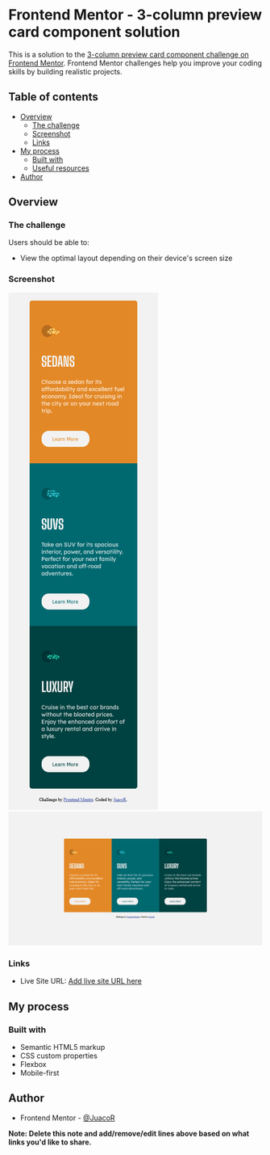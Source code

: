 # Frontend Mentor - 3-column preview card component solution

This is a solution to the [3-column preview card component challenge on Frontend Mentor](https://www.frontendmentor.io/challenges/3column-preview-card-component-pH92eAR2-). Frontend Mentor challenges help you improve your coding skills by building realistic projects. 

## Table of contents

- [Overview](#overview)
  - [The challenge](#the-challenge)
  - [Screenshot](#screenshot)
  - [Links](#links)
- [My process](#my-process)
  - [Built with](#built-with)
  - [Useful resources](#useful-resources)
- [Author](#author)

## Overview

### The challenge

Users should be able to:

- View the optimal layout depending on their device's screen size

### Screenshot

![](./screenshot/mobile-design.png)
![](./screenshot/desktop-design.png)

### Links

- Live Site URL: [Add live site URL here](https://juacor.github.io/3-column-preview-card-component/)

## My process

### Built with

- Semantic HTML5 markup
- CSS custom properties
- Flexbox
- Mobile-first 

## Author

- Frontend Mentor - [@JuacoR](https://www.frontendmentor.io/profile/JuacoR)

**Note: Delete this note and add/remove/edit lines above based on what links you'd like to share.**


